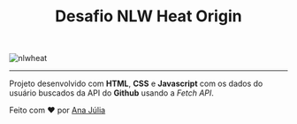<h1 align="center">Desafio NLW Heat Origin</h1><br>

![nlwheat](https://user-images.githubusercontent.com/82847509/138574003-4e94987d-9970-4c8e-9a0e-887ebf4fda0f.gif)

---
Projeto desenvolvido com __HTML__, __CSS__ e __Javascript__ com os dados do usuário buscados da API do __Github__ usando a *Fetch API*.

Feito com :heart: por [Ana Júlia](https://github.com/AJuliaSouza)
